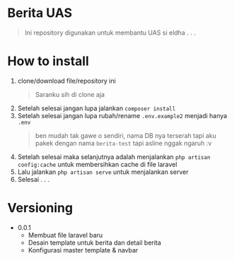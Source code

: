 # Berita UAS
> Ini repository digunakan untuk membantu UAS si eldha . . . 

# How to install
1. clone/download file/repository ini
   > Saranku sih di clone aja
2. Setelah selesai jangan lupa jalankan `composer install`
3. Setelah selesai jangan lupa rubah/rename `.env.example2` menjadi hanya `.env`
   > ben mudah tak gawe o sendiri, nama DB nya terserah tapi aku pakek dengan nama `berita-test` tapi asline nggak ngaruh :v
4. Setelah selesai maka selanjutnya adalah menjalankan `php artisan config:cache` untuk membersihkan cache di file laravel
5. Lalu jalankan `php artisan serve` untuk menjalankan server
6. Selesai . . .

# Versioning
- 0.0.1
  - Membuat file laravel baru
  - Desain template untuk berita dan detail berita
  - Konfigurasi master template & navbar